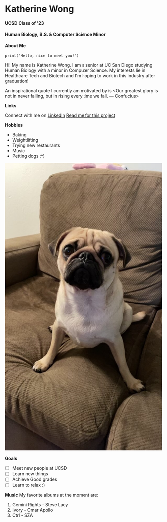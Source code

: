 # Katherine Wong

#### UCSD Class of '23
#### Human Biology, B.S. & Computer Science Minor

**About Me**

`print("Hello, nice to meet you!")` 

Hi! My name is Katherine Wong. I am a senior at UC San Diego studying Human Biology with a minor in Computer Science. My interests lie in Healthcare Tech and Biotech and I'm hoping to work in this industry after graduation!

An inspirational quote I currently am motivated by is 
<Our greatest glory is not in never falling, but in rising every time we fall. — Confucius>

**Links**

Connect with me on [LinkedIn](https://www.linkedin.com/in/katmwong/)
[Read me for this project](README.md)

**Hobbies**
- Baking
- Weightlifting
- Trying new restaurants
- Music
- Petting dogs :^)

![Katsu the Pug](images/IMG_0372.jpeg)

**Goals**
- [ ] Meet new people at UCSD
- [ ] Learn new things
- [ ] Achieve Good grades
- [ ] Learn to relax :)

**Music**
My favorite albums at the moment are:
1. Gemini Rights - Steve Lacy
2. Ivory - Omar Apollo
3. Ctrl - SZA

